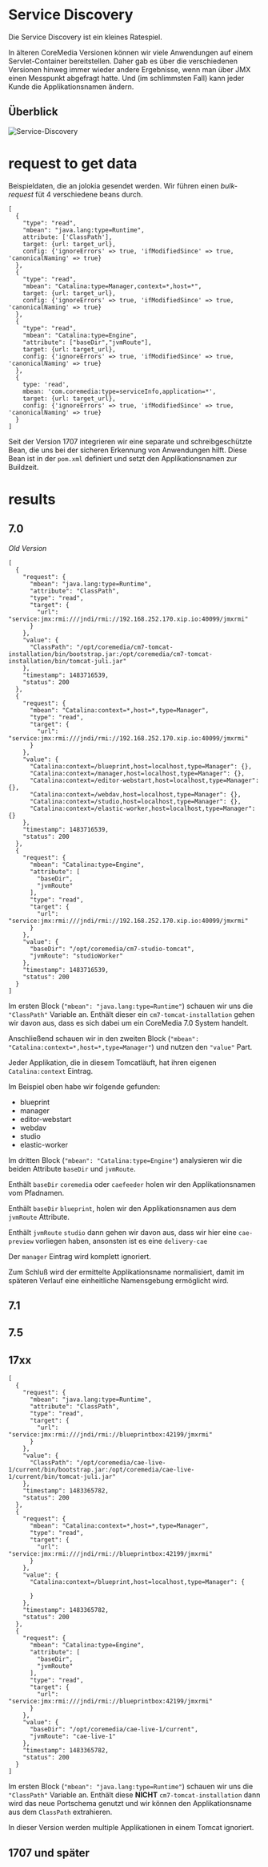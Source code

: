 
# Service Discovery

Die Service Discovery ist ein kleines Ratespiel.

In älteren CoreMedia Versionen können wir viele Anwendungen auf einem Servlet-Container bereitstellen.
Daher gab es über die verschiedenen Versionen hinweg immer wieder andere Ergebnisse, wenn man über JMX einen Messpunkt abgefragt hatte.
Und (im schlimmsten Fall) kann jeder Kunde die Applikationsnamen ändern.

## Überblick
![Service-Discovery](../assets/service-discovery.png)


# request to get data

Beispieldaten, die an jolokia gesendet werden. Wir führen einen *bulk-request* füt 4 verschiedene beans durch.

```
[
  {
    "type": "read",
    "mbean": "java.lang:type=Runtime",
    attribute: ['ClassPath'],
    target: {url: target_url},
    config: {'ignoreErrors' => true, 'ifModifiedSince' => true, 'canonicalNaming' => true}
  },
  {
    "type": "read",
    "mbean": "Catalina:type=Manager,context=*,host=*",
    target: {url: target_url},
    config: {'ignoreErrors' => true, 'ifModifiedSince' => true, 'canonicalNaming' => true}
  },
  {
    "type": "read",
    "mbean": "Catalina:type=Engine",
    "attribute": ["baseDir","jvmRoute"],
    target: {url: target_url},
    config: {'ignoreErrors' => true, 'ifModifiedSince' => true, 'canonicalNaming' => true}
  },
  {
    type: 'read',
    mbean: 'com.coremedia:type=serviceInfo,application=*',
    target: {url: target_url},
    config: {'ignoreErrors' => true, 'ifModifiedSince' => true, 'canonicalNaming' => true}
  }
]
```

Seit der Version 1707 integrieren wir eine separate und schreibgeschützte Bean, die uns bei der sicheren Erkennung von 
Anwendungen hilft.
Diese Bean ist in der `pom.xml` definiert und setzt den Applikationsnamen zur Buildzeit.


# results

## 7.0

*Old Version*

```
[
  {
    "request": {
      "mbean": "java.lang:type=Runtime",
      "attribute": "ClassPath",
      "type": "read",
      "target": {
        "url": "service:jmx:rmi:///jndi/rmi://192.168.252.170.xip.io:40099/jmxrmi"
      }
    },
    "value": {
      "ClassPath": "/opt/coremedia/cm7-tomcat-installation/bin/bootstrap.jar:/opt/coremedia/cm7-tomcat-installation/bin/tomcat-juli.jar"
    },
    "timestamp": 1483716539,
    "status": 200
  },
  {
    "request": {
      "mbean": "Catalina:context=*,host=*,type=Manager",
      "type": "read",
      "target": {
        "url": "service:jmx:rmi:///jndi/rmi://192.168.252.170.xip.io:40099/jmxrmi"
      }
    },
    "value": {
      "Catalina:context=/blueprint,host=localhost,type=Manager": {},
      "Catalina:context=/manager,host=localhost,type=Manager": {},
      "Catalina:context=/editor-webstart,host=localhost,type=Manager": {},
      "Catalina:context=/webdav,host=localhost,type=Manager": {},
      "Catalina:context=/studio,host=localhost,type=Manager": {},
      "Catalina:context=/elastic-worker,host=localhost,type=Manager": {}
    },
    "timestamp": 1483716539,
    "status": 200
  },
  {
    "request": {
      "mbean": "Catalina:type=Engine",
      "attribute": [
        "baseDir",
        "jvmRoute"
      ],
      "type": "read",
      "target": {
        "url": "service:jmx:rmi:///jndi/rmi://192.168.252.170.xip.io:40099/jmxrmi"
      }
    },
    "value": {
      "baseDir": "/opt/coremedia/cm7-studio-tomcat",
      "jvmRoute": "studioWorker"
    },
    "timestamp": 1483716539,
    "status": 200
  }
]
```
Im ersten Block (`"mbean": "java.lang:type=Runtime"`) schauen wir uns die `"ClassPath"` Variable an.
Enthält dieser ein `cm7-tomcat-installation` gehen wir davon aus, dass es sich dabei um ein CoreMedia 7.0 System handelt.

Anschließend schauen wir in den zweiten Block (`"mbean": "Catalina:context=*,host=*,type=Manager"`) und nutzen den
`"value"` Part.

Jeder Applikation, die in diesem Tomcatläuft, hat ihren eigenen `Catalina:context` Eintrag.

Im Beispiel oben habe wir folgende gefunden:

- blueprint
- manager
- editor-webstart
- webdav
- studio
- elastic-worker

Im dritten Block (`"mbean": "Catalina:type=Engine"`) analysieren wir die beiden Attribute `baseDir` und `jvmRoute`.

Enthält `baseDir` `coremedia` oder `caefeeder` holen wir den Applikationsnamen vom Pfadnamen.

Enthält `baseDir` `blueprint`, holen wir den Applikationsnamen aus dem `jvmRoute` Attribute.

Enthält `jvmRoute` `studio` dann gehen wir davon aus, dass wir hier eine `cae-preview` vorliegen haben, ansonsten ist es
eine `delivery-cae`

Der `manager` Eintrag wird komplett ignoriert.

Zum Schluß wird der ermittelte Applikationsname normalisiert, damit im späteren Verlauf eine einheitliche Namensgebung ermöglicht wird.




## 7.1

## 7.5

## 17xx

```
[
  {
    "request": {
      "mbean": "java.lang:type=Runtime",
      "attribute": "ClassPath",
      "type": "read",
      "target": {
        "url": "service:jmx:rmi:///jndi/rmi://blueprintbox:42199/jmxrmi"
      }
    },
    "value": {
      "ClassPath": "/opt/coremedia/cae-live-1/current/bin/bootstrap.jar:/opt/coremedia/cae-live-1/current/bin/tomcat-juli.jar"
    },
    "timestamp": 1483365782,
    "status": 200
  },
  {
    "request": {
      "mbean": "Catalina:context=*,host=*,type=Manager",
      "type": "read",
      "target": {
        "url": "service:jmx:rmi:///jndi/rmi://blueprintbox:42199/jmxrmi"
      }
    },
    "value": {
      "Catalina:context=/blueprint,host=localhost,type=Manager": {

      }
    },
    "timestamp": 1483365782,
    "status": 200
  },
  {
    "request": {
      "mbean": "Catalina:type=Engine",
      "attribute": [
        "baseDir",
        "jvmRoute"
      ],
      "type": "read",
      "target": {
        "url": "service:jmx:rmi:///jndi/rmi://blueprintbox:42199/jmxrmi"
      }
    },
    "value": {
      "baseDir": "/opt/coremedia/cae-live-1/current",
      "jvmRoute": "cae-live-1"
    },
    "timestamp": 1483365782,
    "status": 200
  }
]

```

Im ersten Block (`"mbean": "java.lang:type=Runtime"`) schauen wir uns die `"ClassPath"` Variable an.
Enthält diese **NICHT** `cm7-tomcat-installation` dann wird das neue Portschema genutzt und wir können den Applikationsname
aus dem `ClassPath` extrahieren.

In dieser Version werden multiple Applikationen in einem Tomcat ignoriert.

## 1707 und später





